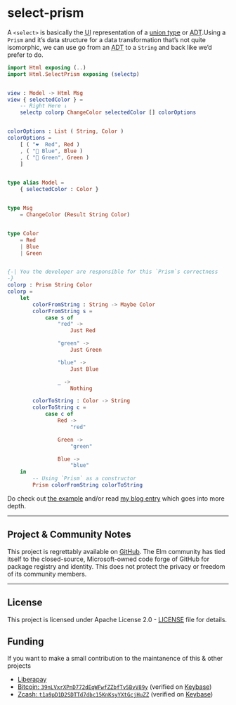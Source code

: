 # select-prism

A `<select>` is basically the <abbr title="user interface">UI</abbr> representation of a [union type](http://elm-lang.org/docs/syntax#union-types) or <abbr title="algebraic data type">ADT</abbr>.Using a `Prism` and it’s data structure for a data transformation that’s not quite isomorphic, we can use go from an <abbr title="algebraic data type">ADT</abbr> to a `String` and back like we’d prefer to do.


```elm
import Html exposing (..)
import Html.SelectPrism exposing (selectp)


view : Model -> Html Msg
view { selectedColor } =
    -- Right Here ↓
    selectp colorp ChangeColor selectedColor [] colorOptions


colorOptions : List ( String, Color )
colorOptions =
    [ ( "❤️  Red", Red )
    , ( "💙 Blue", Blue )
    , ( "💚 Green", Green )
    ]


type alias Model =
    { selectedColor : Color }


type Msg
    = ChangeColor (Result String Color)


type Color
    = Red
    | Blue
    | Green


{-| You the developer are responsible for this `Prism`s correctness
-}
colorp : Prism String Color
colorp =
    let
        colorFromString : String -> Maybe Color
        colorFromString s =
            case s of
                "red" ->
                    Just Red

                "green" ->
                    Just Green

                "blue" ->
                    Just Blue

                _ ->
                    Nothing

        colorToString : Color -> String
        colorToString c =
            case c of
                Red ->
                    "red"

                Green ->
                    "green"

                Blue ->
                    "blue"
    in
        -- Using `Prism` as a constructor
        Prism colorFromString colorToString
```

Do check out [the example](https://github.com/toastal/select-prism/blob/master/examples/HeartColors.elm) and/or read [my blog entry](https://toast.al/posts/2017-01-13-playing-with-prisms-for-the-not-so-isomorphic.html) which goes into more depth.

---

## Project & Community Notes

This project is regrettably available on [GitHub](https://github.com/toastal/select-prism). The Elm community has tied itself to the closed-source, Microsoft-owned code forge of GitHub for package registry and identity. This does not protect the privacy or freedom of its community members.

---

## License

This project is licensed under Apache License 2.0 - [LICENSE](./LICENSE) file for details.

## Funding

If you want to make a small contribution to the maintanence of this & other projects

- [Liberapay](https://liberapay.com/toastal/)
- [Bitcoin: `39nLVxrXPnD772dEqWFwfZZbfTv5BvV89y`](link:bitcoin://39nLVxrXPnD772dEqWFwfZZbfTv5BvV89y?message=Funding%20toastal%E2%80%99s%20Elm%20select-prism%20development
) (verified on [Keybase](https://keybase.io/toastal/sigchain#690220ca450a3e73ff800c3e059de111d9c1cd2fcdaf3d17578ad312093fff2c0f))
- [Zcash: `t1a9pD1D2SDTTd7dbc15KnKsyYXtGcjHuZZ`](link:zcash://t1a9pD1D2SDTTd7dbc15KnKsyYXtGcjHuZZ?message=Funding%20toastal%E2%80%99s%20Elm%20select-prism%20development) (verified on [Keybase](https://keybase.io/toastal/sigchain#65c0114a3c8ffb46e39e4d8b5ee0c06c9eb97a02c4f6c42a2b157ca83b8c47c70f))
